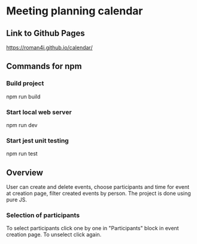 # Meeting planning calendar


## Link to Github Pages
<https://roman4i.github.io/calendar/>

## Commands for npm
### Build project
  npm run build
### Start local web server
  npm run dev
### Start jest unit testing
  npm run test

## Overview
User can create and delete events, choose participants and time for event at creation page, filter created events by person. The project is done using pure JS.
### Selection of participants
To select participants click one by one in "Participants" block in event creation page.
To unselect click again.
